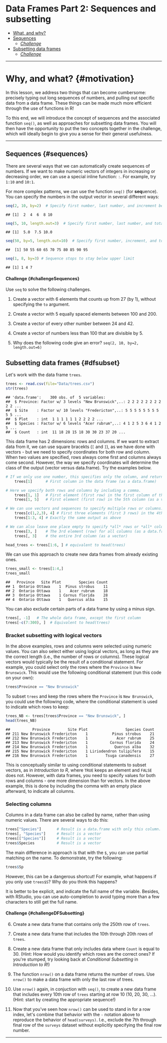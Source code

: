 # Data Frames Part 2: Sequences and subsetting



* [What, and why?](#motivation)   
* [Sequences](#sequences) 
	+ *[Challenge](#challengeSequences)*
* [Subsetting data frames](#dfsubset)
	+ *[Challenge](#challengeDFSubsetting)*

___

# Why, and what? {#motivation}

In this lesson, we address two things that can become cumbersome: precisely typing out long sequences of numbers, and pulling out specific data from a data frame. These things can be made much more efficient through the use of functions in R!

To this end, we will introduce the concept of sequences and the associated function `seq()`, as well as approaches for subsetting data frames. You will then have the opportunity to put the two concepts together in the challenge, which will ideally begin to give you a sense for their general usefulness.

___

## Sequences {#sequences}

There are several ways that we can automatically create sequences of numbers.  If we want to make numeric vectors of integers in increasing or decreasing order, we can use a special inline function: `:`. For example, try `1:10` and `10:1`.

For more complex patterns, we can use the function `seq()` (for **seq**uence). You can specify the numbers in the output vector in several different ways:


```r
seq(2, 10, by=2)  # Specify first number, last number, and increment between numbers
```

```
## [1]  2  4  6  8 10
```

```r
seq(5, 10, length.out=3)  # Specify first number, last number, and total vector length
```

```
## [1]  5.0  7.5 10.0
```

```r
seq(50, by=5, length.out=10)  # Specify first number, increment, and total vector length
```

```
##  [1] 50 55 60 65 70 75 80 85 90 95
```

```r
seq(1, 8, by=3) # Sequence stops to stay below upper limit
```

```
## [1] 1 4 7
```

#### Challenge {#challengeSequences}

Use `seq` to solve the following challenges.

1. Create a vector with 6 elements that counts up from 27 (by 1), without specifying the `to` argument.

2. Create a vector with 5 equally spaced elements between 100 and 200.

3. Create a vector of every other number between 24 and 42.

4. Create a vector of numbers less than 100 that are divisible by 5.

5. Why does the following code give an error? `seq(2, 10, by=2, length.out=6)`


## Subsetting data frames {#dfsubset}

Let's work with the data frame `trees`. 


```r
trees <- read.csv(file="Data/trees.csv")
str(trees)
```


```
## 'data.frame':	300 obs. of  5 variables:
##  $ Province: Factor w/ 3 levels "New Brunswick",..: 2 2 2 2 2 2 2 2 2 2 ...
##  $ Site    : Factor w/ 10 levels "Fredericton",..: 5 5 5 5 5 5 5 5 5 5 ...
##  $ Plot    : int  1 1 1 1 1 1 2 2 2 2 ...
##  $ Species : Factor w/ 6 levels "Acer rubrum",..: 4 1 2 5 3 6 4 1 2 5 ...
##  $ Count   : int  11 18 28 15 18 30 30 23 37 20 ...
```

This data frame has 2 dimensions: rows and columns. If we want to extract data from it, we can use square bracekts (`[` and `]`), as we have done with vectors - but we need to specify coordinates for both row and column.  When two values are specified, rows always come first and columns always come second.  However, the way we specify coordinates will determine the class of the output (vector versus data.frame).  Try the examples below.


```r
# If we only use one number, this specifies only the column, and returns a data.frame.
	trees[1]      # First column in the data frame (as a data.frame)

# Here we specify both rows and columns by including a comma.
	trees[1, 1]   # First element (first row) in the first column of the data frame (as a vector)
	trees[1, 5]   # First element (first row) in the 5th column (as a vector)

# We can use vectors and sequences to specify multiple rows or columns.
	trees[c(1,2,3), 4] # First three elements (first 3 rows) in the 4th column (as a vector)
	trees[1:3, 4] # Exactly the same output as above

# We can also leave one place empty to specify *all* rows or *all* columns.
	trees[3, ]    # The 3rd element (row) for all columns (as a data.frame)
	trees[, 3]    # the entire 3rd column (as a vector)

head_trees <- trees[1:6, ] # equivalent to head(trees)
```

We can use this approach to create new data frames from already existing ones.


```r
trees_small <- trees[1:4,]
trees_small
```

```
##   Province   Site Plot        Species Count
## 1  Ontario Ottawa    1  Pinus strobus    11
## 2  Ontario Ottawa    1    Acer rubrum    18
## 3  Ontario Ottawa    1 Cornus florida    28
## 4  Ontario Ottawa    1   Quercus alba    15
```

You can also exclude certain parts of a data frame by using a minus sign.


```r
trees[, -1]   # The whole data frame, except the first column
trees[-c(7:300), ]  # Equivalent to head(trees)
```

### Bracket subsetting with logical vectors

In the above examples, rows and columns were selected using numeric values. You can also select either using logical vectors, as long as they are the correct length (i.e., the number of rows or columns).  These logical vectors would typically be the result of a conditional statement.  For example, you could select only the rows where the `Province` is `New Brunswick`. This would use the following conditional statement (run this code on your own):


```r
trees$Province == "New Brunswick"
```

To subset `trees` and keep the rows where the `Province` is `New Brunswick`, you could use the following code, where the conditional statement is used to indicate which rows to keep:


```r
trees_NB <- trees[trees$Province == "New Brunswick", ] 
head(trees_NB)
```

```
##          Province        Site Plot                 Species Count
## 211 New Brunswick Fredericton    1           Pinus strobus    21
## 212 New Brunswick Fredericton    1             Acer rubrum    25
## 213 New Brunswick Fredericton    1          Cornus florida    24
## 214 New Brunswick Fredericton    1            Quercus alba    32
## 215 New Brunswick Fredericton    1 Liriodendron tulipifera    15
## 216 New Brunswick Fredericton    1        Tsuga canadensis    27
```

This is conceptually similar to using conditional statements to subset vectors, as in *Introduction to R*, where `TRUE` keeps an element and `FALSE` does not.  However, with data frames, you need to specify values for both rows and columns - one more dimension than for vectors.  In the above example, this is done by including the comma with an empty place afterward, to indicate all columns.

### Selecting columns

Columns in a data frame can also be called by name, rather than using numeric values.  There are several ways to do this:


```r
trees["Species"]       # Result is a data.frame with only this column.
trees[, "Species"]     # Result is a vector
trees[["Species"]]     # Result is a vector
trees$Species          # Result is a vector
```

The main difference in approach is that with the `$`, you can use partial matching on the name. To demonstrate, try the following:


```r
trees$Sp
```

However, this can be a dangerous shortcut!  For example, what happens if you only use `trees$S`?  Why do you think this happens?

It is better to be explicit, and indicate the full name of the variable.  Besides, with RStudio, you can use auto-completion to avoid typing more than a few characters to still get the full name.

#### Challenge {#challengeDFSubsetting}

6. Create a new data frame that contains only the 250th row of `trees`.

7. Create a new data frame that includes the 10th through 20th rows of `trees`.

8. Create a new data frame that only includes data where `Count` is equal to 30. (Hint: How would you identify which rows are the correct ones? If you're stumped, try looking back at *Conditional Subsetting* in *Introduction to R*!)

9. The function `nrow()` on a data frame returns the number of rows. Use `nrow()` to make a data frame with only the last row of trees.

10. Use `nrow()` again, in conjuction with `seq()`, to create a new data frame that includes every 10th row of `trees` starting at row 10 (10, 20, 30, ...).  (Hint: start by creating the appropriate sequence!)

11. Now that you've seen how `nrow()` can be used to stand in for a row index, let's combine that behavior with the `-` notation above to reproduce the behavior of `head(surveys)`. I.e., exclude the 7th through final row of the `surveys` dataset without explicitly specifying the final row number.

<hr>




